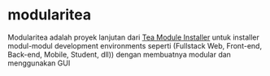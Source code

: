 # modularitea
Modularitea adalah proyek lanjutan dari [Tea Module Installer](https://github.com/tealinuxos/tea-module-installer) untuk installer modul-modul development environments seperti (Fullstack Web, Front-end, Back-end, Mobile, Student, dll)) dengan membuatnya modular dan menggunakan GUI 
